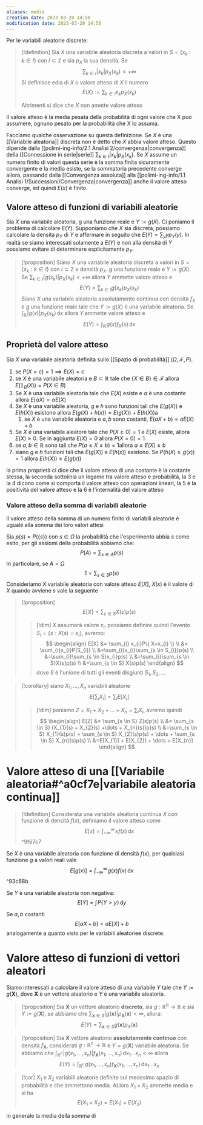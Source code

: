 ```yaml
---
aliases: media
creation date: 2023-03-20 14:56
modification date: 2023-03-20 14:56
---
```


Per le variabili aleatorie discrete:
>[!definition]
>Sia $X$ una variabile aleatoria discreta a valori in $S = \left\{ x_{k} : k \in I \right\}$ con $I \subset \mathbb{Z}$ e sia $p_{X}$ la sua densità. Se
> $$
> \sum_{k \in I} |x_{k}|p_{X}(x_{k}) < +\infty
>$$
>Si definisce edia di $X$ o valore atteso di $X$ il numero
> $$
>E(X) := \sum_{k \in I} x_{k}p_{X}(x_{k})
>$$
>
>Altrimenti si dice che $X$ non amette valore atteso

Il valore atteso è la media pesata della probabilità di ogni valore che X può assumere, ognuno pesato per la probabilità che X lo assuma.

Facciamo qualche osservazione su questa definizione. Se $X$ è una [[Variabile aleatoria]] discreta non è detto che $X$ abbia valore atteso. Questo dipende dalla [[polimi-ing-info/2.1 Analisi 2/convergenza|convergenza]] della [[Connessione in serie|serie]] $\sum_{k \in I} |x_{k}|p_{X}(x_{k})$.
Se $X$ assume un numero finito di valori questa serie è la somma finita sicuramente convergente e la media esiste, se la sommatoria precedente converge allora, passando dalla [[Convergenza assoluta]] alla [[polimi-ing-info/1.1 Analisi 1/Successioni/Convergenza|convergenza]] anche il valore atteso converge, ed quindi $E(x)$ è finito.


## Valore atteso di funzioni di variabili aleatorie
Sia $X$ una variabile aleatoria, g una funzione reale e $Y:= g(X)$. Ci poniamo il problema di calcolare $E(Y)$. Supponiamo che $X$ sia discreta, possiamo calcolare la densita $p_{Y}$ di $Y$ e affermare in seguito che $E(Y) = \sum_{y}yp_{Y}(y)$. In realtà se siamo interessati solamente a $E(Y)$ e non alla densità di $Y$ possiamo evitare di determinare esplicitamente $p_{Y}$.

>[!proposition]
> Siano $X$ una variabile aleatoria discreta a valori in $S = \left\{ x_{k} : k \in I \right\}$ con $I \subset \mathbb{Z}$ e densità $p_{X}$. $g$ una funzione reale e $Y :=g(X)$. Se $\sum_{k \in I}|g(x_{k})|p_{X}(x_{k}) < +\infty$ allora $Y$ ammette valore atteso e
> $$
> E(Y) = \sum_{k \in I}g(x_{k})p_{X}(x_{k})
>$$
>Siano $X$ una variabile aleatoria assolutamente continua con densità $f_{X}$ e $g$ una funzione reale tale che $Y := g(X)$ è una variabile aleatoria. Se $\int _{\mathbb{R}}  \!|g(x)|p_{X}(x_{k}) \, \mathrm{d}x$ allora $Y$ ammette valore atteso e
> $$
> E(Y) = \int _{\mathbb{R}} \!g(x)f_{X}(x) \, \mathrm{d}x 
>$$


## Proprietà del valore atteso
Sia $X$ una variabile aleatoria definita sullo [[Spazio di probabilità]] $(\Omega,\mathcal{F},P)$.
1. se $P(X=c)=1 \implies E(X)=c$ 
2. se $X$ è una variabile aleatoria e $B \subset \mathbb{R}$ tale che $\left\{ X \in B \right\} \in \mathcal{F}$ allora $E(\mathbb{1}_{B}(X)) = P(X \in B)$
3. Se $X$ è una variabile aleatoria tale che $E(X)$ esiste e $\alpha$ è una costante allora $E(\alpha X)=\alpha E(X)$
4. Se $X$ è una variabile aleatoria, $g$ e $h$ sono funzioni tali che $E(g(X))$ e $E(h(X))$ esistono allora $E(g(X)+h(x)) = E(g(X)) + E(h(X))$a
	1. se $X$ è una variabile aleatoria e $a,b$ sono costanti, $E(aX + b) = aE(X) + b$ 
5. Se $X$ è una variabile aleatore tale che $P(X \geq 0) = 1$ e $E(X)$ esiste, allora $E(X) \geq 0$. Se in aggiunta $E(X) = 0$ allora $P(X =0)=1$
6. se $a,b \in \mathbb{R}$ sono tali che $P(a \leq X \leq b) = 1$allora $a \leq E(X) \leq b$
7. siano $g$ e $h$ funzioni tali che $E(g(X))$ e $E(h(x))$ esistono. Se $P(h(X) \geq g(x)) = 1$ allora $E(h(X)) \geq E(g(x))$

la prima proprietà ci dice che il valore atteso di una costante è la costante stessa, la seconda sottolinia un legame tra valore atteso e probabilità, la 3 e la 4 dicono come si comporta il valore atteso con operazioni lineari, la 5 è la positività del valore atteso e la 6 è l'internalità del valore atteso

### Valore atteso della somma di variabili aleatorie
Il valore atteso della somma di un numero finito di variabili aleatorie è uguale alla somma dei loro valori attesi

Sia $p(s) = P(\{ s \})$ con $s \in \Omega$ la probabilità che l'esperimento abbia $s$ come esito, per gli assiomi della probabilità abbiamo che:
$$ P(A) = \sum_{s \in A}p(s) $$
In particolare, se $A = \Omega$
$$ 1 = \sum_{s \in S} p(s) $$
Consideriamo $X$ variabile aleatoria con valore atteso $E[X]$, $X(s)$ è il valore di $X$ quando avviene $s$ vale la seguente
>[!proposition]
>$$ E[X] = \sum_{s \in S} X(s)p(s) $$
>
>>[!dim]
>>$X$ assumerà valore $x_{i}$, possiamo definire quindi l'evento $S_{i} = \{ s : X(s) = x_{i} \}$, avremo:
>>$$ \begin{align}
E[X] &= \sum_{i} x_{i}P\{ X=x_{i} \} \\
&= \sum_{i}x_{i}P(S_{i}) \\
&=\sum_{i}x_{i}\sum_{s \in S_{i}}p(s) \\
&=\sum_{i}\sum_{s \in S}x_{i}p(s) \\
&=\sum_{i}\sum_{s \in S}X(s)p(s) \\
&=\sum_{s \in S} X(s)p(s)
\end{align} $$
>dove $S$ è l'unione di tutti gli eventi disgiunti $S_{1},S_{2},\dots$

>[!corollary]
>siano $X_{1},\dots,X_{n}$ variabili aleatorie
>$$ E\left[ \sum_{i}X_{i} \right] = \sum_{i}E[X_{i}] $$
>
>>[!dim]
>>poniamo $Z = X_{1} + X_{2} + \dots + X_{n} = \sum_{i} X_{i}$, avremo quindi
>>$$ \begin{align}
E[Z] &= \sum_{s \in S} Z(s)p(s) \\
&= \sum_{s \in S} (X_{1}(s) + X_{2}(s) +\dots + X_{n}(s))p(s) \\
&=\sum_{s \in S} X_{1}(s)p(s) + \sum_{s \in S} X_{2}(s)p(s) + \dots + \sum_{s \in S} X_{n}(s)p(s) \\
&=E[X_{1}] + E[X_{2}] + \dots + E[X_{n}]
\end{align} $$





# Valore atteso di una [[Variabile aleatoria#^a0cf7e|variabile aleatoria continua]]

> [!definition]
> Considerata una variabile aleatoria continua $X$ con funzione di densità $f(x)$, definiamo il valore atteso come 
> $$ E[x] = \int _{-\infty}^{\infty} \! xf(x) \, \mathrm{d}x  $$ ^9f67c7

Se $X$ è una variabile aleatoria con funzione di densità $f(x)$, per qualsiasi funzione $g$ a valori reali vale
$$ E[g(x)] = \int _{-\infty}^{\infty} \!g(x)f(x) \, \mathrm{d}x  $$ ^93c68b

Se $Y$ è una variabile aleatoria non negativa:
$$ E[Y]= \int   \! P\{ Y > y \}\, \mathrm{d}y  $$

Se $a,b$ costanti
$$ E[aX + b] = aE[X] + b $$
analogamente a quanto visto per le variabili aleatoriee discrete.


# Valore atteso di funzioni di vettori aleatori
Siamo interessati a calcolare il valore atteso di una variabile $Y$ tale che $Y := g(\mathbf{X})$, dove $\mathbf{X}$ è un vettore aleatorio e $Y$ è una variabile aleatoria.

>[!proposition]
>Sia $\mathbf{X}$ un vettore aleatorio **discreto**, sia $g : \mathbb{R}^n \to \mathbb{R}$ e sia $Y := g(\mathbf{X})$, se abbiamo che $\sum_{\mathbf{x} \in S} |g(\mathbf{x})|p_{\mathbf{X}}(\mathbf{x}) < \infty$, allora:
>$$ E(Y) =\sum_{\mathbf{x} \in S} g(\mathbf{x})p_{X}(\mathbf{x}) $$


>[!proposition]
>Sia $\mathbf{X}$ vettore aleatorio **assolutamente continuo** con densità $f_{\mathbf{X}}$, considerati $g : \mathbb{R}^n \to \mathbb{R}$ e $Y = g(\mathbf{X})$ variabile aleatoria. Se abbiamo che $\int _{\mathbb{R}^n} \!|g(x_{1},\dots,x_{n})|f_{\mathbf{X}}(x_{1},\dots,x_{n}) \, \mathrm{d}x_{1}\dots x_{n} < \infty$ allora
>$$ E(Y) =\int _{\mathbb{R}^n} \! g(x_{1},\dots,x_{n})f_{\mathbf{X}}(x_{1},\dots,x_{n})\, \mathrm{d}x_{1}\dots x_{n}  $$


>[!cor]
>$X_{1}$ e $X_{2}$ variabili aleatorie definite sul medesimo spazio di probabilità e che ammettono media. ALlora $X_{1} + X_{2}$ ammette media e si ha
>$$ E(X_{1} + X_{2}) = E(X_{1}) + E(X_{2}) $$

in generale la media della somma di 